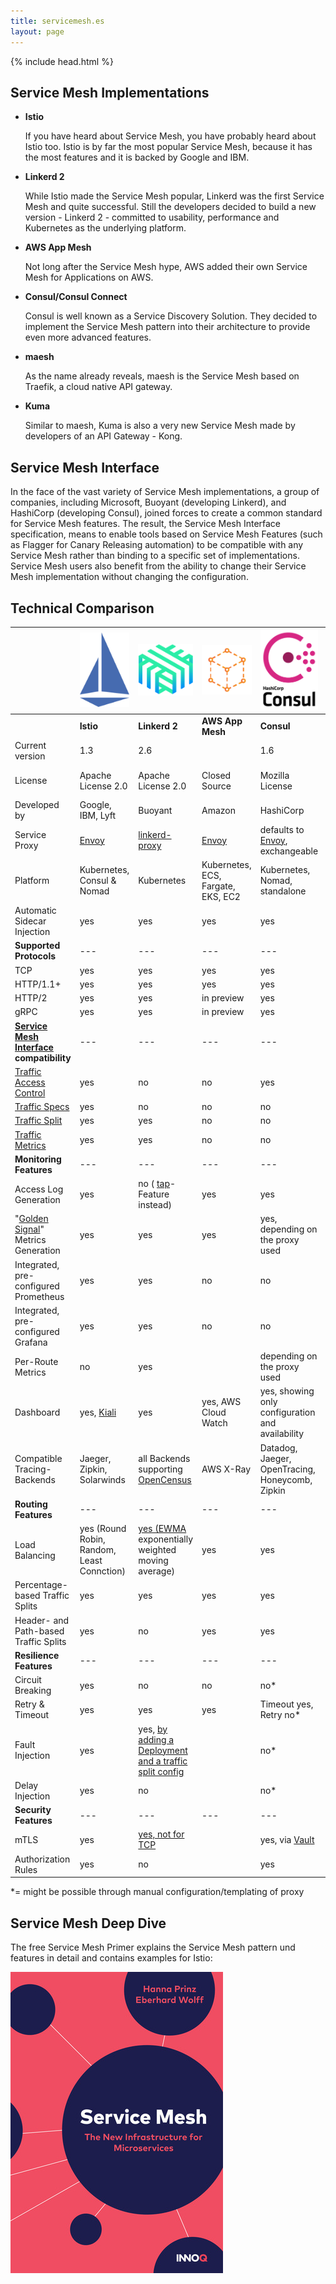 ```yaml
---
title: servicemesh.es
layout: page
---
```


{% include head.html %}

## Service Mesh Implementations

- **Istio**

   If you have heard about Service Mesh, you have probably heard about Istio too. Istio is by far the most popular Service Mesh, because it has the most features and it is backed by Google and IBM.
-  **Linkerd 2**

   While Istio made the Service Mesh popular, Linkerd was the first Service Mesh and quite successful. Still the developers decided to build a new version - Linkerd 2 - committed to usability, performance and Kubernetes as the underlying platform.  
-  **AWS App Mesh**

   Not long after the Service Mesh hype, AWS added their own Service Mesh for Applications on AWS.
-  **Consul/Consul Connect**

   Consul is well known as a Service Discovery Solution. They decided to implement the Service Mesh pattern into their architecture to provide even more advanced features.
-  **maesh**

   As the name already reveals, maesh is the Service Mesh based on Traefik, a cloud native API gateway.
-  **Kuma**

   Similar to maesh, Kuma is also a very new Service Mesh made by developers of an API Gateway - Kong.

## Service Mesh Interface

In the face of the vast variety of Service Mesh implementations, a group of companies, including Microsoft, Buoyant (developing Linkerd), and HashiCorp (developing Consul), joined forces to create a common standard for Service Mesh features. The result, the Service Mesh Interface specification, means to enable tools based on Service Mesh Features (such as Flagger for Canary Releasing automation) to be compatible with any Service Mesh rather than binding to a specific set of implementations. Service Mesh users also benefit from the ability to change their Service Mesh implementation without changing the configuration.



## Technical Comparison

|                                                              | ![istio-blue-logo](img/istio.png)          | ![linkerd](img/linkerd.png)                                  | ![awsappmesh](img/awsappmesh.png)  | ![consul](img/consul.png)                                    | ![maesh](img/maesh.svg)       | ![kuma](img/kuma.png)              |
| ------------------------------------------------------------ | ------------------------------------------ | ------------------------------------------------------------ | ---------------------------------- | ------------------------------------------------------------ | ----------------------------- | ---------------------------------- |
|                                                              | **Istio**                                  | **Linkerd 2**                                                | **AWS App Mesh**                   | **Consul**                                                   | **mæsh**                      | **Kuma**                           |
| Current version                                              | 1.3                                        | 2.6                                                          |                                    | 1.6                                                          | 0.7                           | 0.2                                |
| License                                                      | Apache License 2.0                         | Apache License 2.0                                           | Closed Source                      | Mozilla License                                              | Apache License 2.0            | Apache License 2.0                 |
| Developed by                                                 | Google, IBM, Lyft                          | Buoyant                                                      | Amazon                             | HashiCorp                                                    | containous                    | Kong                               |
| Service Proxy                                                | [Envoy](https://www.envoyproxy.io)         | [linkerd-proxy](https://github.com/linkerd/linkerd2-proxy)   | [Envoy](https://www.envoyproxy.io) | defaults to [Envoy](https://www.envoyproxy.io), exchangeable | [Traefik](https://traefik.io) | [Envoy](https://www.envoyproxy.io) |
| Platform                                                     | Kubernetes, Consul & Nomad                 | Kubernetes                                                   | Kubernetes, ECS, Fargate, EKS, EC2 | Kubernetes, Nomad, standalone                                | Kubernetes                    | Kubernetes, "universal"            |
| Automatic Sidecar Injection                                  | yes                                        | yes                                                          | yes                                | yes                                                          | yes (per Node)                | yes                                |
| **Supported Protocols**                                      | ---                                        | ---                                                          | ---                                | ---                                                          | ---                           | ---                                |
| TCP                                                          | yes                                        | yes                                                          | yes                                | yes                                                          | yes                           | yes                                |
| HTTP/1.1+                                                    | yes                                        | yes                                                          | yes                                | yes                                                          | yes                           | yes                                |
| HTTP/2                                                       | yes                                        | yes                                                          | in preview                         | yes                                                          |                               |                                    |
| gRPC                                                         | yes                                        | yes                                                          | in preview                         | yes                                                          |                               |                                    |
| **[Service Mesh Interface](https://smi-spec.io/) compatibility** | ---                                        | ---                                                          | ---                                | ---                                                          | ---                           | ---                                |
| [Traffic Access Control](https://github.com/deislabs/smi-spec/blob/master/traffic-access-control.md) | yes                                        | no                                                           | no                                 | yes                                                          | yes                           | no                                 |
| [Traffic Specs](https://github.com/deislabs/smi-spec/blob/master/traffic-specs.md) | yes                                        | no                                                           | no                                 | no                                                           | yes                           | no                                 |
| [Traffic Split](https://github.com/deislabs/smi-spec/blob/master/traffic-split.md) | yes                                        | yes                                                          | no                                 | no                                                           | yes                           | no                                 |
| [Traffic Metrics](https://github.com/deislabs/smi-spec/blob/master/traffic-metrics.md) | yes                                        | yes                                                          | no                                 | no                                                           | no                            | no                                 |
| **Monitoring Features**                                      | ---                                        | ---                                                          | ---                                | ---                                                          | ---                           | ---                                |
| Access Log Generation                                        | yes                                        | no ( [tap](https://linkerd.io/2/reference/cli/tap/)-Feature instead) | yes                                | yes                                                          | yes                           | yes                                |
| "[Golden Signal](https://landing.google.com/sre/sre-book/chapters/monitoring-distributed-systems/#xref_monitoring_golden-signals)" Metrics Generation | yes                                        | yes                                                          | yes                                | yes, depending on the proxy used                             | yes                           | no*                                |
| Integrated, pre-configured Prometheus                        | yes                                        | yes                                                          | no                                 | no                                                           | yes                           | no                                 |
| Integrated, pre-configured Grafana                           | yes                                        | yes                                                          | no                                 | no                                                           |                               | no                                 |
| Per-Route Metrics                                            | no                                         | yes                                                          |                                    | depending on the proxy used                                  |                               | no                                 |
| Dashboard                                                    | yes, [Kiali](https://www.kiali.io)         | yes                                                          | yes, AWS Cloud Watch               | yes, showing only configuration and availability             | no                            | no                                 |
| Compatible Tracing-Backends                                  | Jaeger, Zipkin, Solarwinds                 | all Backends supporting [OpenCensus](https://opencensus.io/service/exporters/) | AWS X-Ray                          | Datadog, Jaeger, OpenTracing, Honeycomb, Zipkin              | Jaeger                        | -                                  |
| **Routing Features**                                         | ---                                        | ---                                                          | ---                                | ---                                                          | ---                           | ---                                |
| Load Balancing                                               | yes (Round Robin, Random, Least Connction) | [yes (EWMA](https://linkerd.io/2/features/load-balancing/) exponentially weighted moving average) | yes                                | yes                                                          | yes                           |                                    |
| Percentage-based Traffic Splits                              | yes                                        | yes                                                          | yes                                | yes                                                          | yes                           | yes                                |
| Header- and Path-based Traffic Splits                        | yes                                        | no                                                           | yes                                | yes                                                          | no                            | no*                                |
| **Resilience Features**                                      | ---                                        | ---                                                          | ---                                | ---                                                          | ---                           | ---                                |
| Circuit Breaking                                             | yes                                        | no                                                           | no                                 | no*                                                          | yes                           | no*                                |
| Retry & Timeout                                              | yes                                        | yes                                                          | yes                                | Timeout yes, Retry no*                                       | yes                           | no*                                |
| Fault Injection                                              | yes                                        | yes, [by adding a Deployment and a traffic split config](https://linkerd.io/2/tasks/fault-injection/) |                                    | no*                                                          | no                            | no*                                |
| Delay Injection                                              | yes                                        | no                                                           |                                    | no*                                                          | no                            | no*                                |
| **Security Features**                                        | ---                                        | ---                                                          | ---                                | ---                                                          | ---                           | ---                                |
| mTLS                                                         | yes                                        | [yes, not for TCP](https://linkerd.io/2/features/automatic-mtls/) |                                    | yes, via [Vault](https://www.vaultproject.io)                | no                            | yes                                |
| Authorization Rules                                          | yes                                        | no                                                           |                                    | yes                                                          | no                            | yes                                |

*= might be possible through manual configuration/templating of proxy

## Service Mesh Deep Dive

The free Service Mesh Primer explains the Service Mesh pattern und features in detail and contains examples for Istio:

[![Service Mesh Primer](img/primer.jpeg)](http://leanpub.com/service-mesh-primer)
